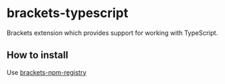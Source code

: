 # brackets-typescript

Brackets extension which provides support for working with TypeScript.

## How to install

Use [brackets-npm-registry](https://github.com/zaggino/brackets-npm-registry)
